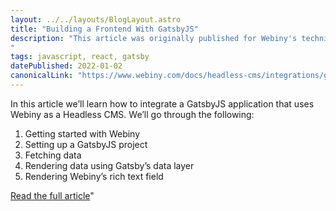 ```yaml
---
layout: ../../layouts/BlogLayout.astro
title: "Building a Frontend With GatsbyJS"
description: "This article was originally published for Webiny's technical documentation portal and takes readers through how to build a frontend for Webiny Headless CMS with Gatsby.
"
tags: javascript, react, gatsby
datePublished: 2022-01-02
canonicalLink: "https://www.webiny.com/docs/headless-cms/integrations/gatsby"
---
```

In this article we’ll learn how to integrate a GatsbyJS application that uses Webiny as a Headless CMS. We’ll go through the following:

1.  Getting started with Webiny
2.  Setting up a GatsbyJS project
3.  Fetching data
4.  Rendering data using Gatsby’s data layer
5.  Rendering Webiny’s rich text field

[Read the full article](https://www.webiny.com/docs/headless-cms/integrations/gatsby)"